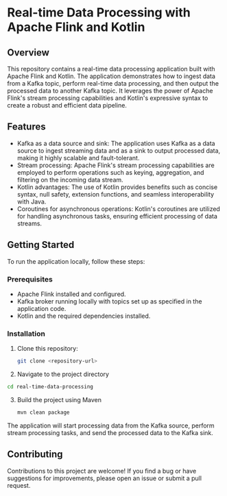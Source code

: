 # Real-time Data Processing with Apache Flink and Kotlin

## Overview

This repository contains a real-time data processing application built with Apache Flink and Kotlin. The application demonstrates how to ingest data from a Kafka topic, perform real-time data processing, and then output the processed data to another Kafka topic. It leverages the power of Apache Flink's stream processing capabilities and Kotlin's expressive syntax to create a robust and efficient data pipeline.

## Features

- Kafka as a data source and sink: The application uses Kafka as a data source to ingest streaming data and as a sink to output processed data, making it highly scalable and fault-tolerant.
- Stream processing: Apache Flink's stream processing capabilities are employed to perform operations such as keying, aggregation, and filtering on the incoming data stream.
- Kotlin advantages: The use of Kotlin provides benefits such as concise syntax, null safety, extension functions, and seamless interoperability with Java.
- Coroutines for asynchronous operations: Kotlin's coroutines are utilized for handling asynchronous tasks, ensuring efficient processing of data streams.

## Getting Started

To run the application locally, follow these steps:

### Prerequisites

- Apache Flink installed and configured.
- Kafka broker running locally with topics set up as specified in the application code.
- Kotlin and the required dependencies installed.

### Installation

1. Clone this repository:
   ```bash
   git clone <repository-url>
   ```
2.  Navigate to the project directory
   ```bash 
   cd real-time-data-processing
   ```
3. Build the project using Maven
   ```bash
   mvn clean package
   ```
The application will start processing data from the Kafka source, perform stream processing tasks, and send the processed data to the Kafka sink.
 
## Contributing
Contributions to this project are welcome! If you find a bug or have suggestions for improvements, please open an issue or submit a pull request.

